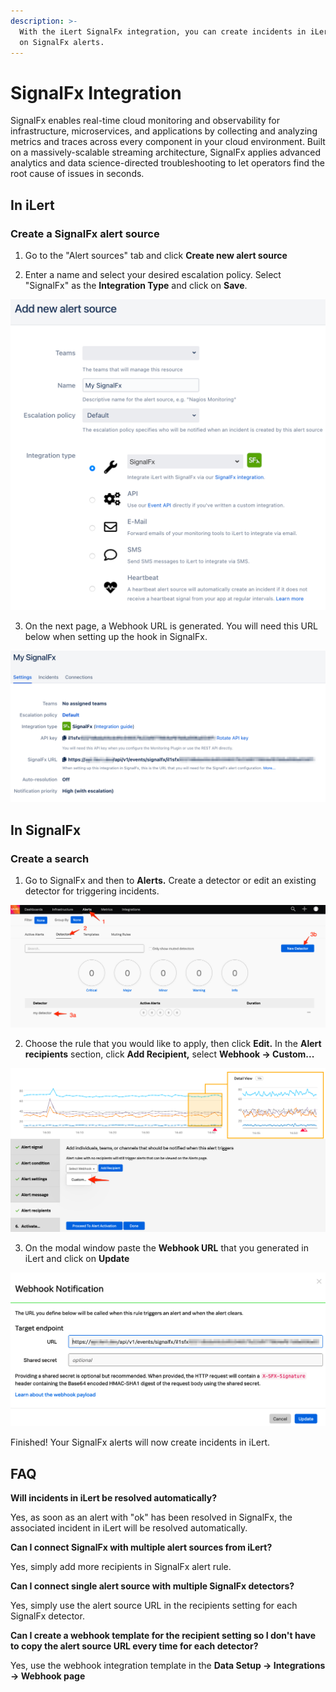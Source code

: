 ```yaml
---
description: >-
  With the iLert SignalFx integration, you can create incidents in iLert based
  on SignalFx alerts.
---
```


# SignalFx Integration

SignalFx enables real-time cloud monitoring and observability for infrastructure, microservices, and applications by collecting and analyzing metrics and traces across every component in your cloud environment. Built on a massively-scalable streaming architecture, SignalFx applies advanced analytics and data science-directed troubleshooting to let operators find the root cause of issues in seconds.

## In iLert <a id="in-ilert"></a>

### Create a SignalFx alert source <a id="create-alert-source"></a>

1. Go to the "Alert sources" tab and click **Create new alert source**

2. Enter a name and select your desired escalation policy. Select "SignalFx" as the **Integration Type** and click on **Save**.

![](../.gitbook/assets/ilert%20%2831%29.png)

3. On the next page, a Webhook URL is generated. You will need this URL below when setting up the hook in SignalFx.

![](../.gitbook/assets/ilert%20%2832%29.png)

## In SignalFx <a id="in-splunk"></a>

### Create a search <a id="create-action-sequences"></a>

1. Go to SignalFx and then to **Alerts.** Create a detector or edit an existing detector for triggering incidents.

![](../.gitbook/assets/detectors.png)

2. Choose the rule that you would like to apply, then click **Edit.** In the **Alert recipients** section, click **Add Recipient,** select **Webhook -&gt; Custom...**

![](../.gitbook/assets/detector_-_my_detector.png)

3. On the modal window paste the **Webhook URL** that you generated in iLert and click on **Update**

![](../.gitbook/assets/detector_-_my_detector%20%281%29.png)

Finished! Your SignalFx alerts will now create incidents in iLert.

## FAQ <a id="faq"></a>

**Will incidents in iLert be resolved automatically?**

Yes, as soon as an alert with "ok" has been resolved in SignalFx, the associated incident in iLert will be resolved automatically.

**Can I connect SignalFx with multiple alert sources from iLert?**

Yes, simply add more recipients in SignalFx alert rule.

**Can I connect single alert source with multiple SignalFx detectors?**

Yes, simply use the alert source URL in the recipients setting for each SignalFx detector.

**Can I create a webhook template for the recipient setting so I don't have to copy the alert source URL every time for each detector?**

Yes, use the webhook integration template in the **Data Setup -&gt; Integrations -&gt; Webhook page**


